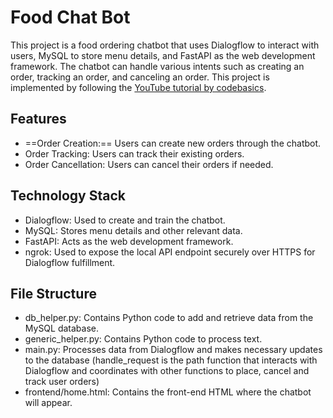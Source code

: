 # Food Chat Bot

This project is a food ordering chatbot that uses Dialogflow to interact with users, MySQL to store menu details, and FastAPI as the web development framework. The chatbot can handle various intents such as creating an order, tracking an order, and canceling an order. This project is implemented by following the [YouTube tutorial by codebasics](https://www.youtube.com/watch?v=2e5pQqBvGco&ab_channel=codebasics).

## Features
* ==Order Creation:== Users can create new orders through the chatbot.
* Order Tracking: Users can track their existing orders.
* Order Cancellation: Users can cancel their orders if needed.

## Technology Stack
* Dialogflow: Used to create and train the chatbot.
* MySQL: Stores menu details and other relevant data.
* FastAPI: Acts as the web development framework.
* ngrok: Used to expose the local API endpoint securely over HTTPS for Dialogflow fulfillment.

## File Structure
* db_helper.py: Contains Python code to add and retrieve data from the MySQL database.
* generic_helper.py: Contains Python code to process text.
* main.py: Processes data from Dialogflow and makes necessary updates to the database (handle_request is the path function that interacts with Dialogflow and coordinates with other functions to place, cancel and track user orders)
* frontend/home.html: Contains the front-end HTML where the chatbot will appear.
